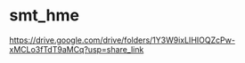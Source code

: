 # smt_hme

https://drive.google.com/drive/folders/1Y3W9ixLIHIOQZcPw-xMCLo3fTdT9aMCq?usp=share_link


